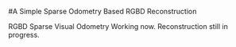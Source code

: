 #A Simple Sparse Odometry Based RGBD Reconstruction

RGBD Sparse Visual Odometry Working now.
Reconstruction still in progress.